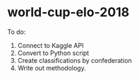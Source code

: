 # world-cup-elo-2018

To do:
1. Connect to Kaggle API
2. Convert to Python script
3. Create classifications by confederation
4. Write out methodology.
